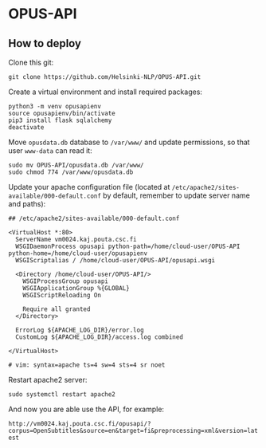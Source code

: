 # OPUS-API

## How to deploy

Clone this git:

`git clone https://github.com/Helsinki-NLP/OPUS-API.git`

Create a virtual environment and install required packages:

```
python3 -m venv opusapienv
source opusapienv/bin/activate
pip3 install flask sqlalchemy
deactivate
```
Move `opusdata.db` database to `/var/www/` and update permissions, so that user `www-data` can read it:

```
sudo mv OPUS-API/opusdata.db /var/www/
sudo chmod 774 /var/www/opusdata.db
```
Update your apache configuration file (located at `/etc/apache2/sites-available/000-default.conf` by default, remember to update server name and paths):

```
## /etc/apache2/sites-available/000-default.conf

<VirtualHost *:80>
  ServerName vm0024.kaj.pouta.csc.fi
  WSGIDaemonProcess opusapi python-path=/home/cloud-user/OPUS-API python-home=/home/cloud-user/opusapienv
  WSGIScriptalias / /home/cloud-user/OPUS-API/opusapi.wsgi

  <Directory /home/cloud-user/OPUS-API/>
    WSGIProcessGroup opusapi
    WSGIApplicationGroup %{GLOBAL}
    WSGIScriptReloading On

    Require all granted
  </Directory>

  ErrorLog ${APACHE_LOG_DIR}/error.log
  CustomLog ${APACHE_LOG_DIR}/access.log combined

</VirtualHost>

# vim: syntax=apache ts=4 sw=4 sts=4 sr noet
```

Restart apache2 server:

`sudo systemctl restart apache2`

And now you are able use the API, for example:

`http://vm0024.kaj.pouta.csc.fi/opusapi/?corpus=OpenSubtitles&source=en&target=fi&preprocessing=xml&version=latest`
